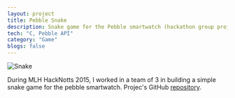 ```yaml
---
layout: project
title: Pebble Snake
description: Snake game for the Pebble smartwatch (hackathon group project).
tech: "C, Pebble API"
category: "Game"
blogs: false
---
```


![Snake](https://challengepost-s3-challengepost.netdna-ssl.com/photos/production/software_photos/000/327/957/datas/gallery.jpg)

During MLH HackNotts 2015, I worked in a team of 3 in building a simple snake game for the pebble smartwatch. Projec's GitHub [repository](https://github.com/icouldbreathe/snake).
